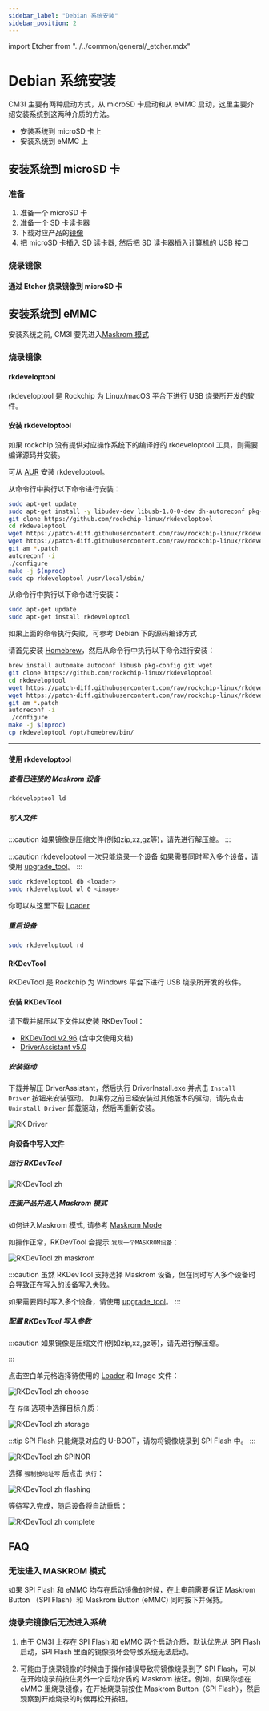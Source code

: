 ```yaml
---
sidebar_label: "Debian 系统安装"
sidebar_position: 2
---
```


import Etcher from "../../common/general/\_etcher.mdx"

# Debian 系统安装

CM3I 主要有两种启动方式，从 microSD 卡启动和从 eMMC 启动，这里主要介绍安装系统到这两种介质的方法。

- 安装系统到 microSD 卡上
- 安装系统到 eMMC 上

## 安装系统到 microSD 卡

### 准备

1. 准备一个 microSD 卡
2. 准备一个 SD 卡读卡器
3. 下载对应产品的[镜像](/compute-module/images)
4. 把 microSD 卡插入 SD 读卡器, 然后把 SD 读卡器插入计算机的 USB 接口

### 烧录镜像

#### 通过 Etcher 烧录镜像到 microSD 卡

<Etcher model="cm3i" />

## 安装系统到 eMMC

安装系统之前, CM3I 要先进入[Maskrom 模式](/compute-module/cm3i/maskrom)

### 烧录镜像

<Tabs queryString="os">
<TabItem value="linux" label="Linux">

#### rkdeveloptool

rkdeveloptool 是 Rockchip 为 Linux/macOS 平台下进行 USB 烧录所开发的软件。

#### 安装 rkdeveloptool

如果 rockchip 没有提供对应操作系统下的编译好的 rkdeveloptool 工具，则需要编译源码并安装。

<Tabs queryString="host-os">
<TabItem value="archlinux" label="Arch Linux">

可从 [AUR](https://aur.archlinux.org/packages/rkdeveloptool) 安装 rkdeveloptool。

</TabItem>
<TabItem value="debian" label="Debian">

从命令行中执行以下命令进行安装：

```bash
sudo apt-get update
sudo apt-get install -y libudev-dev libusb-1.0-0-dev dh-autoreconf pkg-config libusb-1.0 build-essential git wget
git clone https://github.com/rockchip-linux/rkdeveloptool
cd rkdeveloptool
wget https://patch-diff.githubusercontent.com/raw/rockchip-linux/rkdeveloptool/pull/73.patch
wget https://patch-diff.githubusercontent.com/raw/rockchip-linux/rkdeveloptool/pull/85.patch
git am *.patch
autoreconf -i
./configure
make -j $(nproc)
sudo cp rkdeveloptool /usr/local/sbin/
```

</TabItem>

<TabItem value="ubuntu" label="Ubuntu">

从命令行中执行以下命令进行安装：

```bash
sudo apt-get update
sudo apt-get install rkdeveloptool
```

如果上面的命令执行失败，可参考 Debian 下的源码编译方式

</TabItem>

<TabItem value="macos" label="macOS">

请首先安装 [Homebrew](https://brew.sh/)，然后从命令行中执行以下命令进行安装：

```bash
brew install automake autoconf libusb pkg-config git wget
git clone https://github.com/rockchip-linux/rkdeveloptool
cd rkdeveloptool
wget https://patch-diff.githubusercontent.com/raw/rockchip-linux/rkdeveloptool/pull/73.patch
wget https://patch-diff.githubusercontent.com/raw/rockchip-linux/rkdeveloptool/pull/85.patch
git am *.patch
autoreconf -i
./configure
make -j $(nproc)
cp rkdeveloptool /opt/homebrew/bin/
```

</TabItem>
</Tabs>

---

#### 使用 rkdeveloptool

##### 查看已连接的 Maskrom 设备

```bash
rkdeveloptool ld
```

##### 写入文件

:::caution
如果镜像是压缩文件(例如zip,xz,gz等)，请先进行解压缩。
:::

:::caution
rkdeveloptool 一次只能烧录一个设备
如果需要同时写入多个设备，请使用 [upgrade_tool](/general-tutorial/rksdk/upgrade_tool)。
:::

```bash
sudo rkdeveloptool db <loader>
sudo rkdeveloptool wl 0 <image>
```

你可以从这里下载 [Loader](loader)

##### 重启设备

```bash
sudo rkdeveloptool rd
```

</TabItem>
<TabItem value="windows" label="Windows">

#### RKDevTool

RKDevTool 是 Rockchip 为 Windows 平台下进行 USB 烧录所开发的软件。

#### 安装 RKDevTool

请下载并解压以下文件以安装 RKDevTool：

- [RKDevTool v2.96](https://dl.radxa.com/tools/windows/RKDevTool_Release_v2.96_zh.zip) (含中文使用文档)
- [DriverAssistant v5.0](https://dl.radxa.com/tools/windows/DriverAssitant_v5.0.zip)

##### 安装驱动

下载并解压 DriverAssistant，然后执行 DriverInstall.exe 并点击 `Install Driver` 按钮来安装驱动。
如果你之前已经安装过其他版本的驱动，请先点击 `Uninstall Driver` 卸载驱动，然后再重新安装。

![RK Driver](/img/configuration/RK-Driver-Assistant-Install-Uninstall.webp)

#### 向设备中写入文件

##### 运行 RKDevTool

![RKDevTool zh](/img/configuration/rkdevtool-zh.webp)

##### 连接产品并进入 Maskrom 模式

如何进入Maskrom 模式, 请参考 [Maskrom Mode ](/compute-module/cm3i/maskrom)

如操作正常，RKDevTool 会提示 `发现一个MASKROM设备`：

![RKDevTool zh maskrom](/img/configuration/rkdevtool-zh-maskrom.webp)

:::caution
虽然 RKDevTool 支持选择 Maskrom 设备，但在同时写入多个设备时会导致正在写入的设备写入失败。

如果需要同时写入多个设备，请使用 [upgrade_tool](/general-tutorial/rksdk/upgrade_tool)。
:::

##### 配置 RKDevTool 写入参数

:::caution
如果镜像是压缩文件(例如zip,xz,gz等)，请先进行解压缩。

:::

点击空白单元格选择待使用的 [Loader](loader) 和 Image 文件：

![RKDevTool zh choose](/img/configuration/rkdevtool-zh-choose.webp)

在 `存储` 选项中选择目标介质：

<Tabs queryString="storage">
<TabItem value="emmc" label="eMMC">

![RKDevTool zh storage](/img/configuration/rkdevtool-zh-storage.webp)

</TabItem>
<TabItem value="spi" label="SPINOR">

:::tip
SPI Flash 只能烧录对应的 U-BOOT，请勿将镜像烧录到 SPI Flash 中。
:::

![RKDevTool zh SPINOR](/img/configuration/rkdevtool-zh-spinor.webp)

</TabItem>
</Tabs>

选择 `强制按地址写` 后点击 `执行`：

![RKDevTool zh flashing](/img/configuration/rkdevtool-zh-flashing.webp)

等待写入完成，随后设备将自动重启：

![RKDevTool zh complete](/img/configuration/rkdevtool-zh-complete.webp)

</TabItem>
</Tabs>

## FAQ

### 无法进入 MASKROM 模式

如果 SPI Flash 和 eMMC 均存在启动镜像的时候，在上电前需要保证 Maskrom Button （SPI Flash）和 Maskrom Button (eMMC) 同时按下并保持。

### 烧录完镜像后无法进入系统

1. 由于 CM3I 上存在 SPI Flash 和 eMMC 两个启动介质，默认优先从 SPI Flash 启动，SPI Flash 里面的镜像损坏会导致系统无法启动。

2. 可能由于烧录镜像的时候由于操作错误导致将镜像烧录到了 SPI Flash，可以在开始烧录前按住另外一个启动介质的 Maskrom 按钮。例如，如果你想在 eMMC 里烧录镜像，在开始烧录前按住 Maskrom Button（SPI Flash），然后观察到开始烧录的时候再松开按钮。
